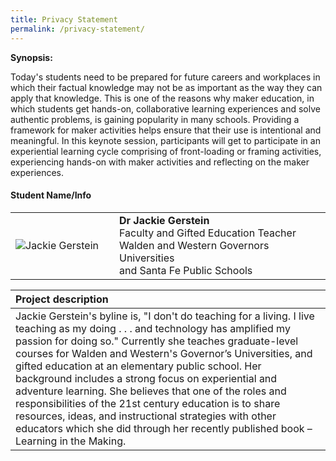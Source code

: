 ```yaml
---
title: Privacy Statement
permalink: /privacy-statement/
---
```


**Synopsis:**

Today's students need to be prepared for future careers and workplaces in which their factual knowledge may not be as important as the way they can apply that knowledge. This is one of the reasons why maker education, in which students get hands-on, collaborative learning experiences and solve authentic problems, is gaining popularity in many schools. Providing a framework for maker activities helps ensure that their use is intentional and meaningful. In this keynote session, participants will get to participate in an experiential learning cycle comprising of front-loading or framing activities, experiencing hands-on with maker activities and reflecting on the maker experiences.


#### **Student Name/Info**

<table style="width: 100%;" border="0" cellpadding="10">
<tbody>
<tr>
<td style="width: 150px;"><img src="/images/Photo_Chad-Ratliff" alt="Jackie Gerstein" /></td>
<td><strong>Dr Jackie Gerstein</strong><br />Faculty and Gifted Education Teacher<br />Walden and Western Governors Universities <br />and Santa Fe Public Schools<br></td>
</tr>
</tbody>
</table>

| **Project description** |
|:---|
| Jackie Gerstein's byline is, "I don't do teaching for a living. I live teaching as my doing . . . and technology has amplified my passion for doing so." Currently she teaches graduate-level courses for Walden and Western's Governor’s Universities, and gifted education at an elementary public school. Her background includes a strong focus on experiential and adventure learning. She believes that one of the roles and responsibilities of the 21st century education is to share resources, ideas, and instructional strategies with other educators which she did through her recently published book – Learning in the Making. |
